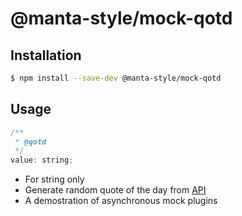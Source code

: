 # @manta-style/mock-qotd

## Installation

```sh
$ npm install --save-dev @manta-style/mock-qotd
```

## Usage

```js
/**
 * @qotd
 */
value: string;
```

- For string only
- Generate random quote of the day from [API](https://talaikis.com/random_quotes_api/)
- A demostration of asynchronous mock plugins
